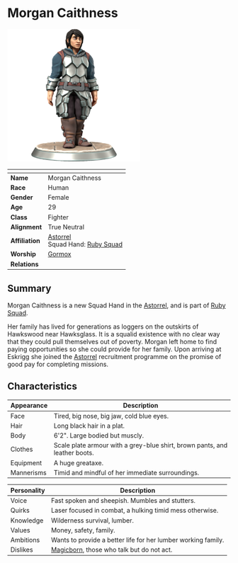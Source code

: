 # Morgan Caithness

<img src="../../images/people/morgan-caithness.png" height="300" />

| []() | |
| --- | --- |
| **Name** | Morgan Caithness |
| **Race** | Human |
| **Gender** | Female |
| **Age** | 29 |
| **Class** | Fighter |
| **Alignment** | True Neutral |
| **Affiliation** | [Astorrel](../civilisations/kingdom-of-astor/organisations/astorrel/index.md)<br />Squad Hand: [Ruby Squad](../civilisations/kingdom-of-astor/organisations/astorrel/squads/ruby.md) |
| **Worship** | [Gormox](../gods/gods/gormox.md) |
| **Relations** | |

## Summary

Morgan Caithness is a new Squad Hand in the [Astorrel](../civilisations/kingdom-of-astor/organisations/astorrel/index.md), and is part of [Ruby Squad](../civilisations/kingdom-of-astor/organisations/astorrel/squads/ruby.md).

Her family has lived for generations as loggers on the outskirts of Hawkswood near Hawksglass. It is a squalid existence with no clear way that they could pull themselves out of poverty. Morgan left home to find paying opportunities so she could provide for her family. Upon arriving at Eskrigg she joined the [Astorrel](../civilisations/kingdom-of-astor/organisations/astorrel/index.md) recruitment programme on the promise of good pay for completing missions.

## Characteristics

| Appearance | Description |
| --- | --- |
| Face | Tired, big nose, big jaw, cold blue eyes. |
| Hair | Long black hair in a plat. |
| Body | 6'2". Large bodied but muscly. |
| Clothes | Scale plate armour with a grey-blue shirt, brown pants, and leather boots. |
| Equipment | A huge greataxe. |
| Mannerisms | Timid and mindful of her immediate surroundings. |

| Personality | Description |
| --- | --- |
| Voice | Fast spoken and sheepish. Mumbles and stutters. |
| Quirks | Laser focused in combat, a hulking timid mess otherwise. |
| Knowledge | Wilderness survival, lumber. |
| Values | Money, safety, family. |
| Ambitions | Wants to provide a better life for her lumber working family. |
| Dislikes | [Magicborn](../civilisations/kingdom-of-astor/magicborn.md), those who talk but do not act. |
